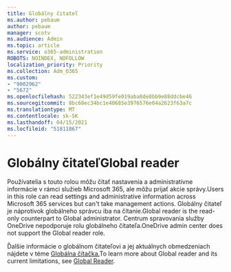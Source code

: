 ```yaml
---
title: Globálny čitateľ
ms.author: pebaum
author: pebaum
manager: scotv
ms.audience: Admin
ms.topic: article
ms.service: o365-administration
ROBOTS: NOINDEX, NOFOLLOW
localization_priority: Priority
ms.collection: Adm_O365
ms.custom:
- "9002962"
- "5672"
ms.openlocfilehash: 522343ef1e49d59fe019aba8de8bb9e88ddcbe46
ms.sourcegitcommit: 8bc60ec34bc1e40685e3976576e04a2623f63a7c
ms.translationtype: MT
ms.contentlocale: sk-SK
ms.lasthandoff: 04/15/2021
ms.locfileid: "51811867"
---
```

# <a name="global-reader"></a><span data-ttu-id="d7829-102">Globálny čitateľ</span><span class="sxs-lookup"><span data-stu-id="d7829-102">Global reader</span></span>

<span data-ttu-id="d7829-103">Používatelia s touto rolou môžu čítať nastavenia a administratívne informácie v rámci služieb Microsoft 365, ale môžu prijať akcie správy.</span><span class="sxs-lookup"><span data-stu-id="d7829-103">Users in this role can read settings and administrative information across Microsoft 365 services but can't take management actions.</span></span> <span data-ttu-id="d7829-104">Globálny čitateľ je náprotivok globálneho správcu iba na čítanie.</span><span class="sxs-lookup"><span data-stu-id="d7829-104">Global reader is the read-only counterpart to Global administrator.</span></span>
<span data-ttu-id="d7829-105">Centrum spravovania služby OneDrive nepodporuje rolu globálneho čitateľa.</span><span class="sxs-lookup"><span data-stu-id="d7829-105">OneDrive admin center does not support the Global reader role.</span></span>

<span data-ttu-id="d7829-106">Ďalšie informácie o globálnom čitateľovi a jej aktuálnych obmedzeniach nájdete v téme [Globálna čítačka.](https://docs.microsoft.com/azure/active-directory/users-groups-roles/directory-assign-admin-roles#global-reader)</span><span class="sxs-lookup"><span data-stu-id="d7829-106">To learn more about Global reader and its current limitations, see [Global Reader](https://docs.microsoft.com/azure/active-directory/users-groups-roles/directory-assign-admin-roles#global-reader).</span></span>
